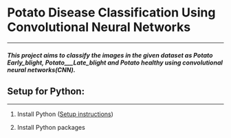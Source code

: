 # Potato Disease Classification Using Convolutional Neural Networks
---
##### This project aims to classify the images in the given dataset as Potato Early_blight, Potato___Late_blight and Potato healthy using convolutional neural networks(CNN).

## Setup for Python:
---
1. Install Python ([Setup instructions](https://wiki.python.org/moin/BeginnersGuide/Download))

2. Install Python packages
  
